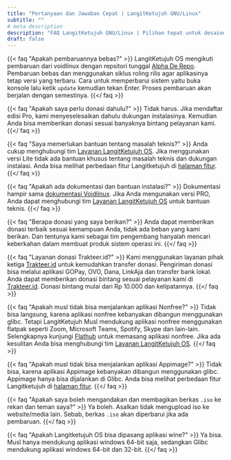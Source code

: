 ```yaml
---
title: "Pertanyaan dan Jawaban Cepat | LangitKetujuh GNU/Linux"
subtitle: ""
# meta description
description: "FAQ LangitKetujuh GNU/Linux | Pilihan tepat untuk desainer dan pengguna desktop"
draft: false
---
```



{{< faq "Apakah pembaruannya bebas?" >}}
LangitKetujuh OS mengikuti pembaruan dari voidlinux dengan repsitori tunggal [Alpha De Repo](https://alpha.de.repo.voidlinux.org). Pembaruan bebas dan menggunakan siklus roling rilis agar aplikasinya tetap versi yang terbaru. Cara untuk memperbarui sistem yaitu buka konsole lalu ketik `update` kemudian tekan Enter. Proses pembaruan akan berjalan dengan semestinya.
{{</ faq >}}

{{< faq "Apakah saya perlu donasi dahulu?" >}}
Tidak harus. Jika mendaftar edisi Pro, kami menyeselesaikan dahulu dukungan instalasinya. Kemudian Anda bisa memberikan donasi sesuai banyaknya bintang pelayanan kami.
{{</ faq >}}

{{< faq "Saya memerlukan bantuan tentang masalah teknis?" >}}
Anda cukup menghubungi tim [Layanan LangitKetujuh OS](https://t.me/langitketujuhCS). Jika menggunakan versi Lite tidak ada bantuan khusus tentang masalah teknis dan dukungan instalasi. Anda bisa melihat perbedaan fitur Langitketujuh di [halaman fitur](/fitur).
{{</ faq >}}

{{< faq "Apakah ada dokumentasi dan bantuan instalasi?" >}}
Dokumentasi hampir sama [dokumentasi Voidlinux](https://docs.voidlinux.org/). Jika Anda mengunakan versi PRO, Anda dapat menghubungi tim [Layanan LangitKetujuh OS](https://t.me/langitketujuhCS) untuk bantuan teknis.
{{</ faq >}}

{{< faq "Berapa donasi yang saya berikan?" >}}
Anda dapat memberikan donasi terbaik sesuai kemampuan Anda, tidak ada beban yang kami berikan. Dan tentunya kami sebagai tim pengembang hanyalah mencari keberkahan dalam membuat produk sistem operasi ini.
{{</ faq >}}

{{< faq "Layanan donasi Trakteer.id?" >}}
Kami menggunakan layanan pihak ketiga [Trakteer.id](https://trakteer.id/langitketujuh.id) untuk kemudahkan transfer donasi. Pengiriman donasi bisa melalui aplikasi GOPay, OVO, Dana, LinkAja dan transfer bank lokal. Anda dapat memberikan donasi bintang sesuai pelayanan kami di [Trakteer.id](https://trakteer.id/langitketujuh.id). Donasi bintang mulai dari Rp 10.000 dan kelipatannya.
{{</ faq >}}

{{< faq "Apakah musl tidak bisa menjalankan aplikasi Nonfree?" >}}
Tidak bisa langsung, karena aplikasi nonfree kebanyakan dibangun menggunakan glibc. Tetapi LangitKetujuh Musl mendukung aplikasi nonfree menggunakan flatpak seperti Zoom, Microsoft Teams, Spotify, Skype dan lain-lain. Selengkapnya kunjungi [Flathub](https://flathub.org) untuk memasang aplikasi nonfree. Jika ada kesulitan Anda bisa menghubungi tim [Layanan LangitKetujuh OS](https://t.me/langitketujuhCS).
{{</ faq >}}

{{< faq "Apakah musl tidak bisa menjalankan aplikasi Appimage?" >}}
Tidak bisa, karena aplikasi Appimage kebanyakan dibangun menggunakan glibc. Appimage hanya bisa dijalankan di Glibc. Anda bisa melihat perbedaan fitur Langitketujuh di [halaman fitur](/fitur).
{{</ faq >}}

{{< faq "Apakah saya boleh mengandakan dan membagikan berkas `.iso` ke rekan dan teman saya?" >}}
Ya boleh. Asalkan tidak mengupload iso ke website/media lain. Sebab, berkas `.iso` akan diperbarui jika ada pembaruan.
{{</ faq >}}

{{< faq "Apakah Langitketujuh OS bisa dipasang aplikasi wine?" >}}
Ya bisa. Musl hanya mendukung aplikasi windows 64-bit saja, sedangkan Glibc mendukung aplikasi windows 64-bit dan 32-bit.
{{</ faq >}}


